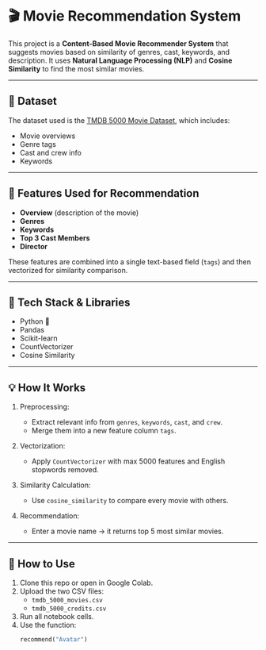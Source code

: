 # 🎬 Movie Recommendation System

This project is a **Content-Based Movie Recommender System** that suggests movies based on similarity of genres, cast, keywords, and description. It uses **Natural Language Processing (NLP)** and **Cosine Similarity** to find the most similar movies.

---

## 📂 Dataset

The dataset used is the [TMDB 5000 Movie Dataset](https://www.kaggle.com/datasets/tmdb/tmdb-movie-metadata), which includes:
- Movie overviews
- Genre tags
- Cast and crew info
- Keywords

---

## 🧠 Features Used for Recommendation

- **Overview** (description of the movie)
- **Genres**
- **Keywords**
- **Top 3 Cast Members**
- **Director**

These features are combined into a single text-based field (`tags`) and then vectorized for similarity comparison.

---

## 🧪 Tech Stack & Libraries

- Python 🐍
- Pandas
- Scikit-learn
- CountVectorizer
- Cosine Similarity

---

## 💡 How It Works

1. Preprocessing:
   - Extract relevant info from `genres`, `keywords`, `cast`, and `crew`.
   - Merge them into a new feature column `tags`.

2. Vectorization:
   - Apply `CountVectorizer` with max 5000 features and English stopwords removed.

3. Similarity Calculation:
   - Use `cosine_similarity` to compare every movie with others.

4. Recommendation:
   - Enter a movie name → it returns top 5 most similar movies.

---

## 🚀 How to Use

1. Clone this repo or open in Google Colab.
2. Upload the two CSV files:
   - `tmdb_5000_movies.csv`
   - `tmdb_5000_credits.csv`
3. Run all notebook cells.
4. Use the function:
   ```python
   recommend("Avatar")
